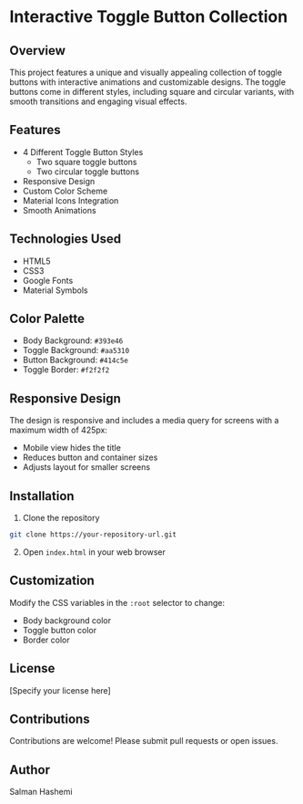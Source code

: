 # Interactive Toggle Button Collection

## Overview

This project features a unique and visually appealing collection of toggle buttons with interactive animations and customizable designs. The toggle buttons come in different styles, including square and circular variants, with smooth transitions and engaging visual effects.

## Features

- 4 Different Toggle Button Styles
  - Two square toggle buttons
  - Two circular toggle buttons
- Responsive Design
- Custom Color Scheme
- Material Icons Integration
- Smooth Animations

## Technologies Used

- HTML5
- CSS3
- Google Fonts
- Material Symbols

## Color Palette

- Body Background: `#393e46`
- Toggle Background: `#aa5310`
- Button Background: `#414c5e`
- Toggle Border: `#f2f2f2`

## Responsive Design

The design is responsive and includes a media query for screens with a maximum width of 425px:
- Mobile view hides the title
- Reduces button and container sizes
- Adjusts layout for smaller screens

## Installation

1. Clone the repository
```bash
git clone https://your-repository-url.git
```

2. Open `index.html` in your web browser

## Customization

Modify the CSS variables in the `:root` selector to change:
- Body background color
- Toggle button color
- Border color


## License

[Specify your license here]

## Contributions

Contributions are welcome! Please submit pull requests or open issues.

## Author

Salman Hashemi
